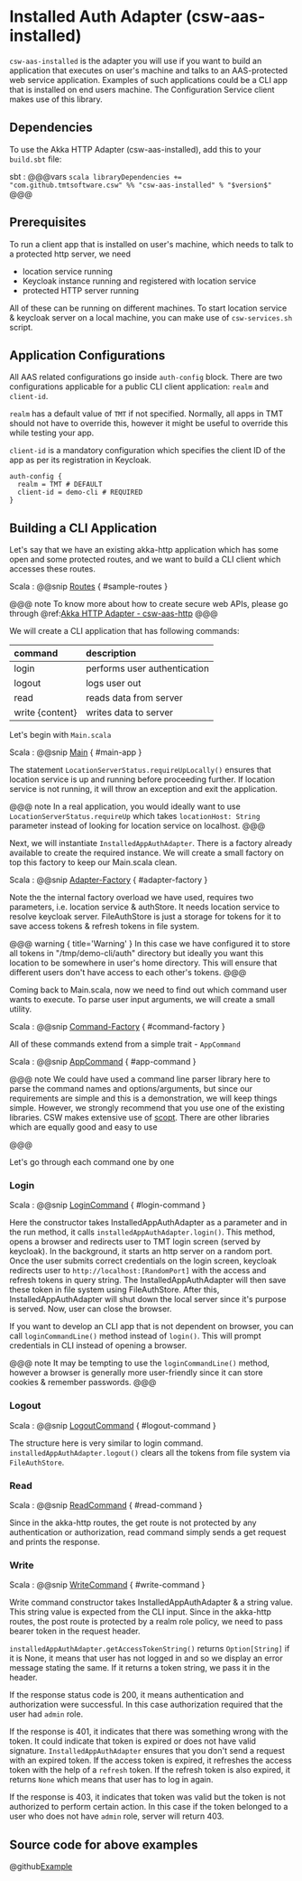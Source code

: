 # Installed Auth Adapter (csw-aas-installed)

`csw-aas-installed` is the adapter you will use if you want to build an application that executes on user's 
machine and talks to an AAS-protected web service application. Examples of such applications 
could be a CLI app that is installed on end users machine.  The Configuration Service client makes use of this
library.

## Dependencies

To use the Akka HTTP Adapter (csw-aas-installed), add this to your `build.sbt` file:

sbt
:   @@@vars
    ```scala
    libraryDependencies += "com.github.tmtsoftware.csw" %% "csw-aas-installed" % "$version$"
    ```
    @@@

## Prerequisites

To run a client app that is installed on user's machine, which needs to talk to a protected 
http server, we need

* location service running
* Keycloak instance running and registered with location service
* protected HTTP server running

All of these can be running on different machines. To start location service & keycloak 
server on a local machine, you can make use of `csw-services.sh` script.

## Application Configurations

All AAS related configurations go inside `auth-config` block. There are two configurations 
applicable for a public CLI client application: `realm` and `client-id`.

`realm` has a
default value of `TMT` if not specified. Normally, all apps in TMT should not have to override
this, however it might be useful to override this while testing your app.

`client-id` is a mandatory configuration which specifies the client ID of the app as per its registration
in Keycloak.

```hocon
auth-config {
  realm = TMT # DEFAULT
  client-id = demo-cli # REQUIRED
}
```

## Building a CLI Application

Let's say that we have an existing akka-http application which has some open and 
some protected routes, and we want to build a CLI client which accesses these routes.

Scala
:   @@snip [Routes](../../../../../examples/src/main/scala/example/auth/installed/SampleRoutes.scala) { #sample-routes }

@@@ note
To know more about how to create secure web APIs, please go through 
@ref:[Akka HTTP Adapter - csw-aas-http](csw-aas-http.md)
@@@

We will create a CLI application that has following commands:

| command         | description                  |
| :-------------- | :--------------------------- |
| login           | performs user authentication |
| logout          | logs user out                |
| read            | reads data from server       |
| write {content} | writes data to server        |

Let's begin with `Main.scala`

Scala
:   @@snip [Main](../../../../../examples/src/main/scala/example/auth/installed/Main.scala) { #main-app }

The statement `LocationServerStatus.requireUpLocally()` ensures that location service is up and running
before proceeding further. If location service is not running, it will throw an exception and exit the 
application.

@@@ note
In a real application, you would ideally want to use `LocationServerStatus.requireUp` which takes
`locationHost: String` parameter instead of looking for location service on localhost. 
@@@

Next, we will instantiate `InstalledAppAuthAdapter`. There is a factory already available to create the 
required instance. We will create a small factory on top this factory to keep our Main.scala clean.

Scala
:   @@snip [Adapter-Factory](../../../../../examples/src/main/scala/example/auth/installed/AdapterFactory.scala) { #adapter-factory }

Note the the internal factory overload we have used, requires two parameters, i.e. location service & authStore.
It needs location service to resolve keycloak server. FileAuthStore is just a storage for tokens for it to 
save access tokens & refresh tokens in file system. 

@@@ warning { title='Warning' }
In this case we have configured it to store all tokens in "/tmp/demo-cli/auth" 
directory but ideally you want this location to be somewhere in user's home directory.
This will ensure that different users don't have access to each other's tokens.
@@@

Coming back to Main.scala, now we need to find out which command user wants to execute. To parse 
user input arguments, we will create a small utility.

Scala
:   @@snip [Command-Factory](../../../../../examples/src/main/scala/example/auth/installed/commands/CommandFactory.scala) { #command-factory }
 
All of these commands extend from a simple trait - `AppCommand`

Scala
:   @@snip [AppCommand](../../../../../examples/src/main/scala/example/auth/installed/commands/AppCommand.scala) { #app-command }

@@@ note
We could have used a command line parser library here to parse the command names and options/arguments, but since 
our requirements are simple and this is a demonstration, we will keep things simple. However, we 
strongly recommend that you use one of the existing libraries. CSW makes extensive use of 
[scopt](https://github.com/scopt/scopt). There are other libraries which are equally good and easy to use

@@@

Let's go through each command one by one   

### Login

Scala
:   @@snip [LoginCommand](../../../../../examples/src/main/scala/example/auth/installed/commands/LoginCommand.scala) { #login-command }

Here the constructor takes InstalledAppAuthAdapter as a parameter and in the run method, 
it calls `installedAppAuthAdapter.login()`. This method, opens a browser and redirects user
to TMT login screen (served by keycloak). In the background, it starts an http server
on a random port. Once the user submits correct credentials on the login screen, keycloak
redirects user to `http://localhost:[RandomPort]` with the access and refresh tokens in 
query string. The InstalledAppAuthAdapter will then save these token in file system using 
FileAuthStore. After this, InstalledAppAuthAdapter will shut down the local server since it's
purpose is served. Now, user can close the browser.

If you want to develop an CLI app that is not dependent on browser, you can call
`loginCommandLine()` method instead of `login()`. This will prompt credentials in CLI 
instead of opening a browser.

@@@ note 
It may be tempting to use the `loginCommandLine()` method, however a browser is generally more
user-friendly since it can store cookies & remember passwords.
@@@

### Logout

Scala
:   @@snip [LogoutCommand](../../../../../examples/src/main/scala/example/auth/installed/commands/LogoutCommand.scala) { #logout-command }

The structure here is very similar to login command. `installedAppAuthAdapter.logout()` 
clears all the tokens from file system via `FileAuthStore`.

### Read

Scala
:   @@snip [ReadCommand](../../../../../examples/src/main/scala/example/auth/installed/commands/ReadCommand.scala) { #read-command }

Since in the akka-http routes, the get route is not protected by any authentication or
authorization, read command simply sends a get request and prints the response.

### Write

Scala
:   @@snip [WriteCommand](../../../../../examples/src/main/scala/example/auth/installed/commands/WriteCommand.scala) { #write-command }

Write command constructor takes InstalledAppAuthAdapter & a string value. This string value is expected
from the CLI input. Since in the akka-http routes, the post route is protected by a realm role policy, we need to pass
bearer token in the request header. 

`installedAppAuthAdapter.getAccessTokenString()` returns `Option[String]` if it is None, it means 
that user has not logged in and so we display an error message stating the same. If it returns a token string, 
we pass it in the header.

If the response status code is 200, it means authentication and authorization were successful. In this case
authorization required that the user had `admin` role. 

If the response is 401, it indicates that there was something wrong with the token. 
It could indicate that token is expired or does not have valid signature. 
`InstalledAppAuthAdapter` ensures that you don't send a request with an expired token.
If the access token is expired, it refreshes the access token with the help of a `refresh` token.
If the refresh token is also expired, it returns `None` which means that user has to log in again.

If the response is 403, it indicates that token was valid but the token is not authorized to 
perform certain action. In this case if the token belonged to a user who does not have `admin`
role, server will return 403.

## Source code for above examples

@github[Example](/examples/src/main/scala/example/auth/installed)
